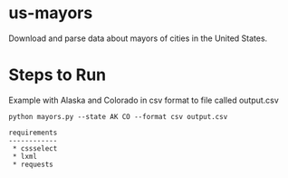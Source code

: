 us-mayors
=========

Download and parse data about mayors of cities in the United States.

# Steps to Run

Example with Alaska and Colorado in csv format to file called output.csv
```
python mayors.py --state AK CO --format csv output.csv

requirements
------------
 * cssselect
 * lxml
 * requests
